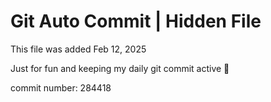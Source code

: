 # Git Auto Commit | Hidden File

This file was added Feb 12, 2025

Just for fun and keeping my daily git commit active 🤪

commit number: 284418
